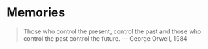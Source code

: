 # Memories

> Those who control the present, control the past and those who control the past control the future. &mdash; George Orwell, 1984
